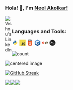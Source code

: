 ### Hola! 👋, I'm [Neel Akolkar!](https://ne3lakolkar.itch.io)
<a href="https://www.linkedin.com/in/ne3lakolkar">
  <img align="left" alt="Vishnu's LinkedIn" width="22px" src="https://cdn.jsdelivr.net/npm/simple-icons@v3/icons/linkedin.svg" />
</a>
<a href="https://www.twitter.com/ne3lakolkar">
  <img align="left" alt="" width="22px" src="https://cdn.jsdelivr.net/npm/simple-icons@v3/icons/twitter.svg" />
</a>

&nbsp;

### **Languages and Tools:**
<code><img height="20" src="https://raw.githubusercontent.com/github/explore/80688e429a7d4ef2fca1e82350fe8e3517d3494d/topics/python/python.png"></code>
<code><img height="20" src="https://raw.githubusercontent.com/github/explore/80688e429a7d4ef2fca1e82350fe8e3517d3494d/topics/javascript/javascript.png"></code>
<code><img height="20" src="https://raw.githubusercontent.com/github/explore/80688e429a7d4ef2fca1e82350fe8e3517d3494d/topics/html/html.png"></code>
<code><img height="20" src="https://raw.githubusercontent.com/github/explore/80688e429a7d4ef2fca1e82350fe8e3517d3494d/topics/cpp/cpp.png"></code>
<code><img height="20" src="https://raw.githubusercontent.com/github/explore/80688e429a7d4ef2fca1e82350fe8e3517d3494d/topics/git/git.png"></code>
<code><img height="20" src="https://raw.githubusercontent.com/github/explore/80688e429a7d4ef2fca1e82350fe8e3517d3494d/topics/terminal/terminal.png"></code>



![count](https://komarev.com/ghpvc/?username=ne3lakolkar&color=blue&style=plastic&label=PROFILE+VIEW+COUNTER)
<p class="aligncenter">
    <img src="https://github-readme-stats.vercel.app/api?username=ne3lakolkar&show_icons=true&theme=radical&count_private=true&commits=200" alt="centered image" />
</p>

[![GitHub Streak](https://github-readme-streak-stats.herokuapp.com/?user=ne3lakolkar&theme=radical&hide_border=false)](https://git.io/streak-stats)

<a href="https://github.com/ne3lakolkar/Mask-Detector-using-TensorFlow">
  <img align="left" src="https://github-readme-stats.vercel.app/api/pin/?username=ne3lakolkar&repo=Mask-Detector-using-TensorFlow&theme=radical" />
</a>

<a href="https://github.com/ne3lakolkar/Hand-Tracking-using-MediaPipe">
  <img align="left" src="https://github-readme-stats.vercel.app/api/pin/?username=ne3lakolkar&repo=Hand-Tracking-using-MediaPipe&theme=radical" />
</a>

<a href="https://github.com/ne3lakolkar/ASSETS-KITCoEK">
  <img align="left" src="https://github-readme-stats.vercel.app/api/pin/?username=ne3lakolkar&repo=ASSETS-KITCoEK&theme=radical" />
</a>
